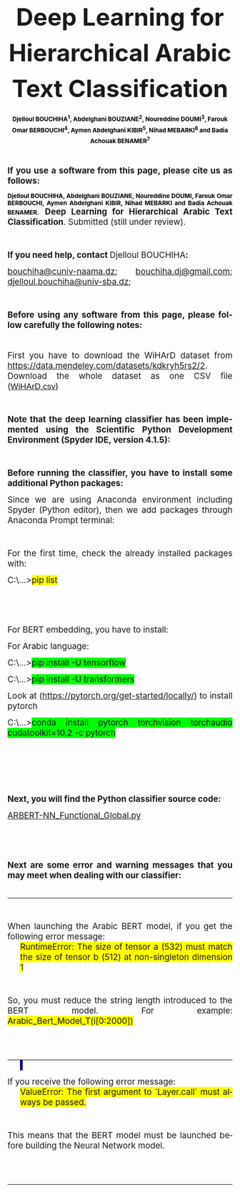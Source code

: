 <html xmlns:v="urn:schemas-microsoft-com:vml"
xmlns:o="urn:schemas-microsoft-com:office:office"
xmlns:w="urn:schemas-microsoft-com:office:word"
xmlns:dt="uuid:C2F41010-65B3-11d1-A29F-00AA00C14882"
xmlns:m="http://schemas.microsoft.com/office/2004/12/omml"
xmlns="http://www.w3.org/TR/REC-html40">

<head>
<meta http-equiv=Content-Type content="text/html; charset=windows-1252">
<meta name=ProgId content=Word.Document>
<meta name=Generator content="Microsoft Word 15">
<meta name=Originator content="Microsoft Word 15">
<link rel=File-List href="index_files/filelist.xml">
<link rel=Edit-Time-Data href="index_files/editdata.mso">
<link rel=dataStoreItem href="index_files/item0001.xml"
target="index_files/props002.xml">
<link rel=themeData href="index_files/themedata.thmx">
<link rel=colorSchemeMapping href="index_files/colorschememapping.xml">
</head>

<body lang=EN-US link=blue vlink=purple style='tab-interval:35.4pt;word-wrap:
break-word'>

<div class=WordSection1>

<p class=MsoNormal align=center style='margin-bottom:0in;text-align:center;
line-height:150%'><b><span style='font-size:40.0pt;line-height:150%;mso-ansi-language:
EN-US'>Deep Learning for Hierarchical Arabic Text Classification<o:p></o:p></span></b></p>


<p class=MsoNormal align=center style='margin-bottom:0in;text-align:center;
line-height:150%'><b><span style='font-size:10.0pt;line-height:150%;mso-bidi-font-family:
Calibri;mso-bidi-theme-font:minor-latin;color:black;mso-ansi-language:EN-US'>Djelloul
BOUCHIHA<sup>1</sup>, Abdelghani BOUZIANE<sup>2</sup>, Noureddine DOUMI<sup>3</sup>,
Farouk Omar BERBOUCHI<sup>4</sup>, Aymen Abdelghani KIBIR<sup>5</sup>, Nihad
MEBARKI<sup>6</sup> and Badia Achouak BENAMER<sup>7</sup><o:p></o:p></span></b></p>

<p class=MsoNormal style='text-align:justify;line-height:normal'><b><span
style='mso-ansi-language:EN-US'><o:p>&nbsp;</o:p></span></b></p>

<p class=MsoNormal style='text-align:justify;line-height:normal'><b><span
style='font-size:14.0pt;mso-ansi-language:EN-US'>If you use a software from
this page, please cite us as follows:<o:p></o:p></span></b></p>

<p class=MsoNormal style='text-align:justify;line-height:normal'><b><span
style='font-size:10.0pt;mso-bidi-font-family:Calibri;mso-bidi-theme-font:minor-latin;
color:black;mso-ansi-language:EN-US'>Djelloul BOUCHIHA, Abdelghani BOUZIANE,
Noureddine DOUMI, Farouk Omar BERBOUCHI, Aymen Abdelghani KIBIR, Nihad MEBARKI
and Badia Achouak BENAMER</span></b><span style='font-size:14.0pt;mso-ansi-language:
EN-US'>. <b>Deep Learning for Hierarchical Arabic Text Classification</b>.
Submitted (still under review).<o:p></o:p></span></p>

<p class=MsoNormal style='text-align:justify;line-height:normal'><span
style='font-size:14.0pt;mso-ansi-language:EN-US'><o:p>&nbsp;</o:p></span></p>

<p class=MsoNormal style='text-align:justify;line-height:normal'><b><span
style='font-size:14.0pt;mso-ansi-language:EN-US'>If you need help, contact </span></b><span
style='font-size:14.0pt;mso-ansi-language:EN-US'>Djelloul BOUCHIHA<b>: <o:p></o:p></b></span></p>

<p class=MsoNormal style='text-align:justify;line-height:normal'><span lang=FR><a
href="mailto:bouchiha@cuniv-naama.dz"><span lang=EN-US style='font-size:14.0pt;
mso-ansi-language:EN-US'>bouchiha@cuniv-naama.dz</span></a></span><span
style='font-size:14.0pt;mso-ansi-language:EN-US'>; </span><span lang=FR><a
href="mailto:bouchiha.dj@gmail.com"><span lang=EN-US style='font-size:14.0pt;
mso-ansi-language:EN-US'>bouchiha.dj@gmail.com</span></a></span><span
style='font-size:14.0pt;mso-ansi-language:EN-US'>; </span><span lang=FR><a
href="mailto:djelloul.bouchiha@univ-sba.dz"><span lang=EN-US style='font-size:
14.0pt;mso-ansi-language:EN-US'>djelloul.bouchiha@univ-sba.dz</span></a></span><span
style='font-size:14.0pt;mso-ansi-language:EN-US'>; <o:p></o:p></span></p>

<p class=MsoNormal style='text-align:justify;line-height:normal'><span
style='font-size:14.0pt;mso-ansi-language:EN-US'><o:p>&nbsp;</o:p></span></p>

<p class=MsoNormal style='text-align:justify;line-height:normal'><b><span
style='font-size:14.0pt;mso-ansi-language:EN-US'>Before using any software from
this page, please follow carefully the following notes:<o:p></o:p></span></b></p>

<p class=MsoNormal style='text-align:justify;line-height:normal'><span
style='mso-ansi-language:EN-US'><o:p>&nbsp;</o:p></span></p>

<p class=MsoNormal style='text-align:justify;line-height:normal'><span
style='font-size:14.0pt;mso-ansi-language:EN-US'>First you have to download the
WiHArD dataset from </span><span lang=FR style='font-size:14.0pt'><a
href="https://data.mendeley.com/datasets/kdkryh5rs2/2"><span lang=EN-US
style='mso-ansi-language:EN-US'>https://data.mendeley.com/datasets/kdkryh5rs2/2</span></a></span><span
style='font-size:14.0pt;mso-ansi-language:EN-US'>. Download the whole dataset as
one CSV file (</span><span style='font-size:14.0pt;font-family:"Arial",sans-serif;
color:#1A1A1A;mso-ansi-language:EN-US'><a
href="https://data.mendeley.com/datasets/kdkryh5rs2/2#:~:text=CSV-,WiHArD.csv,-3%20MB">WiHArD.csv</a></span><span
style='font-size:14.0pt;mso-ansi-language:EN-US'>)<o:p></o:p></span></p>

<p class=MsoNormal style='text-align:justify;line-height:normal'><span
style='font-size:14.0pt;mso-ansi-language:EN-US'><o:p>&nbsp;</o:p></span></p>

<p class=MsoNormal style='text-align:justify;line-height:normal'><b><span
style='font-size:14.0pt;mso-ansi-language:EN-US'>Note that the deep learning classifier
has been implemented using the Scientific Python Development Environment
(Spyder IDE, version 4.1.5):<o:p></o:p></span></b></p>

<p class=MsoNormal style='text-align:justify;line-height:normal'><span lang=FR
style='font-size:14.0pt;mso-fareast-language:FR;mso-no-proof:yes'><v:shapetype
 id="_x0000_t75" coordsize="21600,21600" o:spt="75" o:preferrelative="t"
 path="m@4@5l@4@11@9@11@9@5xe" filled="f" stroked="f">
 <v:stroke joinstyle="miter"/>
 <v:formulas>
  <v:f eqn="if lineDrawn pixelLineWidth 0"/>
  <v:f eqn="sum @0 1 0"/>
  <v:f eqn="sum 0 0 @1"/>
  <v:f eqn="prod @2 1 2"/>
  <v:f eqn="prod @3 21600 pixelWidth"/>
  <v:f eqn="prod @3 21600 pixelHeight"/>
  <v:f eqn="sum @0 0 1"/>
  <v:f eqn="prod @6 1 2"/>
  <v:f eqn="prod @7 21600 pixelWidth"/>
  <v:f eqn="sum @8 21600 0"/>
  <v:f eqn="prod @7 21600 pixelHeight"/>
  <v:f eqn="sum @10 21600 0"/>
 </v:formulas>
 <v:path o:extrusionok="f" gradientshapeok="t" o:connecttype="rect"/>
 <o:lock v:ext="edit" aspectratio="t"/>
</v:shapetype><v:shape id="_x0000_i1026" type="#_x0000_t75" style='width:191.25pt;
 height:275.25pt;visibility:visible;mso-wrap-style:square'>
 <v:imagedata src="index_files/image001.png" o:title=""/>
</v:shape></span><span style='font-size:14.0pt;mso-ansi-language:EN-US'><o:p></o:p></span></p>

<p class=MsoNormal style='text-align:justify;line-height:normal'><span
style='font-size:14.0pt;mso-ansi-language:EN-US'><o:p>&nbsp;</o:p></span></p>

<p class=MsoNormal style='margin-bottom:0in;text-align:justify;line-height:
normal'><b><span style='font-size:14.0pt;mso-ansi-language:EN-US'>Before
running the classifier, you have to install some additional Python packages:</span></b><span
style='font-size:14.0pt;mso-ansi-language:EN-US'> <o:p></o:p></span></p>

<p class=MsoNormal style='margin-bottom:0in;text-align:justify;line-height:
normal'><span style='font-size:14.0pt;mso-ansi-language:EN-US'>Since we are
using Anaconda environment including Spyder (Python editor), then we add
packages through Anaconda Prompt terminal:<o:p></o:p></span></p>

<p class=MsoNormal style='margin-bottom:0in;text-align:justify;line-height:
normal'><span lang=FR style='font-size:14.0pt;mso-fareast-language:FR;
mso-no-proof:yes'><v:shape id="Image_x0020_1" o:spid="_x0000_i1025" type="#_x0000_t75"
 style='width:390.75pt;height:219.75pt;visibility:visible;mso-wrap-style:square'>
 <v:imagedata src="index_files/image002.png" o:title=""/>
</v:shape></span><span style='font-size:14.0pt;mso-ansi-language:EN-US'><o:p></o:p></span></p>

<p class=MsoNormal style='margin-bottom:0in;text-align:justify;line-height:
normal'><span style='font-size:14.0pt;mso-ansi-language:EN-US'><o:p>&nbsp;</o:p></span></p>

<p class=MsoNormal style='margin-bottom:0in;text-align:justify;line-height:
normal'><span style='font-size:14.0pt;mso-ansi-language:EN-US'>For the first
time, check the already installed packages with:<o:p></o:p></span></p>

<p class=MsoNormal style='margin-bottom:0in;text-align:justify;line-height:
normal'><span style='font-size:14.0pt;mso-ansi-language:EN-US'>C:\...&gt;<span
style='background:yellow;mso-highlight:yellow'>pip list</span><o:p></o:p></span></p>

<p class=MsoNormal style='margin-bottom:0in;text-align:justify;line-height:
normal'><span style='font-size:14.0pt;mso-ansi-language:EN-US'><o:p>&nbsp;</o:p></span></p>

<p class=MsoNormal style='margin-bottom:0in;text-align:justify;line-height:
normal'><span style='font-size:14.0pt;mso-ansi-language:EN-US'><o:p>&nbsp;</o:p></span></p>

<p class=MsoNormal style='margin-bottom:0in;text-align:justify;line-height:
normal'><span style='font-size:14.0pt;mso-ansi-language:EN-US'>For BERT
embedding, you have to install:<o:p></o:p></span></p>

<p class=MsoNormal style='margin-bottom:0in;text-align:justify;line-height:
normal'><span style='font-size:14.0pt;mso-ansi-language:EN-US'>For Arabic
language:<o:p></o:p></span></p>

<p class=MsoNormal style='margin-bottom:0in;text-align:justify;line-height:
normal'><span style='font-size:14.0pt;mso-ansi-language:EN-US'>C:\...&gt;<span
style='background:lime;mso-highlight:lime'>pip install -U tensorflow</span><o:p></o:p></span></p>

<p class=MsoNormal style='margin-bottom:0in;text-align:justify;line-height:
normal'><span style='font-size:14.0pt;mso-ansi-language:EN-US'>C:\...&gt;<span
style='background:lime;mso-highlight:lime'>pip install -U transformers</span><o:p></o:p></span></p>

<p class=MsoNormal style='margin-bottom:0in;text-align:justify;line-height:
normal'><span style='font-size:14.0pt;mso-ansi-language:EN-US'>Look at (</span><span
lang=FR><a href="https://pytorch.org/get-started/locally/"><span lang=EN-US
style='font-size:14.0pt;mso-ansi-language:EN-US'>https://pytorch.org/get-started/locally/</span></a></span><span
style='font-size:14.0pt;mso-ansi-language:EN-US'>) to install pytorch<o:p></o:p></span></p>

<p class=MsoNormal style='margin-bottom:0in;text-align:justify;line-height:
normal'><span style='font-size:14.0pt;mso-ansi-language:EN-US'>C:\...&gt;<span
style='background:lime;mso-highlight:lime'>conda install pytorch torchvision
torchaudio cudatoolkit=10.2 -c pytorch<o:p></o:p></span></span></p>

<p class=MsoNormal style='margin-bottom:0in;text-align:justify;line-height:
normal'><span style='font-size:14.0pt;mso-ansi-language:EN-US'><o:p>&nbsp;</o:p></span></p>

<p class=MsoNormal style='margin-bottom:0in;text-align:justify;line-height:
normal'><span style='font-size:14.0pt;mso-ansi-language:EN-US'><o:p>&nbsp;</o:p></span></p>

<p class=MsoNormal style='margin-bottom:0in;text-align:justify;line-height:
normal'><span style='font-size:14.0pt;mso-ansi-language:EN-US'><o:p>&nbsp;</o:p></span></p>

<p class=MsoNormal style='text-align:justify;line-height:normal'><b><span
style='font-size:14.0pt;mso-ansi-language:EN-US'>Next, you will find the Python
classifier source code:<o:p></o:p></span></b></p>

<p class=MsoNormal style='text-align:justify;line-height:normal'><span
style='font-size:14.0pt;mso-ansi-language:EN-US'><a
href="ARBERT-NN_Functional_Global.py">ARBERT-NN_Functional_Global.py</a><o:p></o:p></span></p>

<p class=MsoNormal style='text-align:justify;line-height:normal'><span
style='font-size:14.0pt;mso-ansi-language:EN-US'><o:p>&nbsp;</o:p></span></p>

<p class=MsoNormal style='text-align:justify;line-height:normal'><span
style='font-size:14.0pt;mso-ansi-language:EN-US'><o:p>&nbsp;</o:p></span></p>

<p class=MsoNormal style='text-align:justify;line-height:normal'><b><span
style='font-size:14.0pt;mso-ansi-language:EN-US'>Next are some error and
warning messages that you may meet when dealing with our classifier:<o:p></o:p></span></b></p>

<div style='mso-element:para-border-div;border:none;border-bottom:solid windowtext 1.0pt;
mso-border-bottom-alt:solid windowtext .75pt;padding:0in 0in 1.0pt 0in'>

<p class=MsoNormal style='margin-bottom:0in;text-align:justify;line-height:
normal;border:none;mso-border-bottom-alt:solid windowtext .75pt;padding:0in;
mso-padding-alt:0in 0in 1.0pt 0in'><span style='font-size:14.0pt;mso-ansi-language:
EN-US'><o:p>&nbsp;</o:p></span></p>

</div>

<p class=MsoNormal style='margin-bottom:0in;text-align:justify;line-height:
normal'><span style='font-size:14.0pt;mso-ansi-language:EN-US'><o:p>&nbsp;</o:p></span></p>

<p class=MsoNormal style='margin-bottom:0in;text-align:justify;line-height:
normal'><span style='font-size:14.0pt;mso-ansi-language:EN-US'>When launching
the Arabic BERT model, if you get the following error message:<o:p></o:p></span></p>

<p class=MsoNormal style='margin-top:0in;margin-right:0in;margin-bottom:0in;
margin-left:21.25pt;text-align:justify;line-height:normal'><span
style='font-size:14.0pt;background:yellow;mso-highlight:yellow;mso-ansi-language:
EN-US'>RuntimeError: The size of tensor a (532) must match the size of tensor b
(512) at non-singleton dimension 1<o:p></o:p></span></p>

<div style='mso-element:para-border-div;border:none;border-bottom:solid windowtext 1.0pt;
mso-border-bottom-alt:solid windowtext .75pt;padding:0in 0in 1.0pt 0in'>

<p class=MsoNormal style='margin-bottom:0in;text-align:justify;line-height:
normal;border:none;mso-border-bottom-alt:solid windowtext .75pt;padding:0in;
mso-padding-alt:0in 0in 1.0pt 0in'><span style='font-size:14.0pt;mso-ansi-language:
EN-US'><o:p>&nbsp;</o:p></span></p>

<p class=MsoNormal style='margin-bottom:0in;text-align:justify;line-height:
normal;border:none;mso-border-bottom-alt:solid windowtext .75pt;padding:0in;
mso-padding-alt:0in 0in 1.0pt 0in'><span style='font-size:14.0pt;mso-ansi-language:
EN-US'>So, you must reduce the string length introduced to the BERT model. For
example: <span style='background:yellow;mso-highlight:yellow'>Arabic_Bert_Model_T(i[0:2000])</span><o:p></o:p></span></p>

<p class=MsoNormal style='margin-bottom:0in;text-align:justify;line-height:
normal;border:none;mso-border-bottom-alt:solid windowtext .75pt;padding:0in;
mso-padding-alt:0in 0in 1.0pt 0in'><span style='font-size:14.0pt;mso-ansi-language:
EN-US'><o:p>&nbsp;</o:p></span></p>

<p class=MsoNormal style='margin-bottom:0in;text-align:justify;line-height:
normal;border:none;mso-border-bottom-alt:solid windowtext .75pt;padding:0in;
mso-padding-alt:0in 0in 1.0pt 0in'><span style='font-size:14.0pt;mso-ansi-language:
EN-US'><o:p>&nbsp;</o:p></span></p>

</div>

<p class=MsoNormal style='margin-top:0in;margin-right:0in;margin-bottom:0in;
margin-left:21.25pt;text-align:justify;line-height:normal'><span
style='font-size:14.0pt;background:darkblue;mso-highlight:darkblue;mso-ansi-language:
EN-US'><o:p>&nbsp;</o:p></span></p>

<p class=MsoNormal style='margin-bottom:0in;text-align:justify;line-height:
normal'><span style='font-size:14.0pt;mso-ansi-language:EN-US'>If you receive
the following error message:<o:p></o:p></span></p>

<p class=MsoNormal style='margin-top:0in;margin-right:0in;margin-bottom:0in;
margin-left:21.25pt;text-align:justify;line-height:normal'><span
style='font-size:14.0pt;background:yellow;mso-highlight:yellow;mso-ansi-language:
EN-US'>ValueError: The first argument to `Layer.call` must always be passed.<o:p></o:p></span></p>

<div style='mso-element:para-border-div;border:none;border-bottom:solid windowtext 1.0pt;
mso-border-bottom-alt:solid windowtext .75pt;padding:0in 0in 1.0pt 0in'>

<p class=MsoNormal style='margin-bottom:0in;text-align:justify;line-height:
normal;border:none;mso-border-bottom-alt:solid windowtext .75pt;padding:0in;
mso-padding-alt:0in 0in 1.0pt 0in'><span style='font-size:14.0pt;mso-ansi-language:
EN-US'><o:p>&nbsp;</o:p></span></p>

<p class=MsoNormal style='margin-bottom:0in;text-align:justify;line-height:
normal;border:none;mso-border-bottom-alt:solid windowtext .75pt;padding:0in;
mso-padding-alt:0in 0in 1.0pt 0in'><span style='font-size:14.0pt;mso-ansi-language:
EN-US'>This means that the BERT model must be launched before building the
Neural Network model.<o:p></o:p></span></p>

<p class=MsoNormal style='margin-bottom:0in;text-align:justify;line-height:
normal;border:none;mso-border-bottom-alt:solid windowtext .75pt;padding:0in;
mso-padding-alt:0in 0in 1.0pt 0in'><span style='font-size:14.0pt;mso-ansi-language:
EN-US'><o:p>&nbsp;</o:p></span></p>

<p class=MsoNormal style='margin-bottom:0in;text-align:justify;line-height:
normal;border:none;mso-border-bottom-alt:solid windowtext .75pt;padding:0in;
mso-padding-alt:0in 0in 1.0pt 0in'><span style='font-size:14.0pt;mso-ansi-language:
EN-US'><o:p>&nbsp;</o:p></span></p>

</div>

</div>

</body>

</html>
